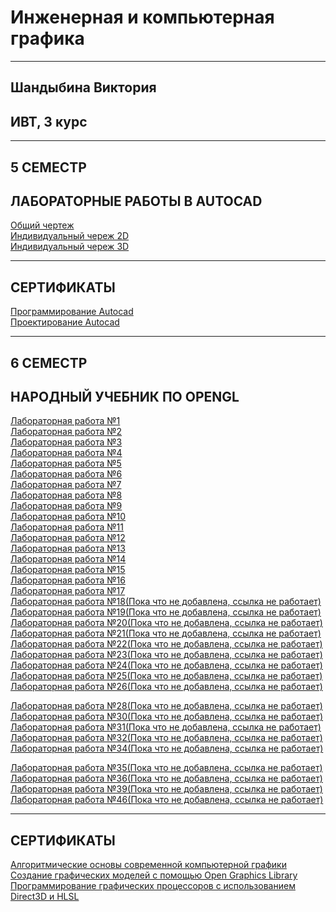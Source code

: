 # Инженерная и компьютерная графика
*****
## Шандыбина Виктория
## ИВТ, 3 курс
*****
## 5 СЕМЕСТР

## ЛАБОРАТОРНЫЕ РАБОТЫ В AUTOCAD

[Общий чертеж][39] <br> 
[Индивидуальный череж 2D][40] <br> 
[Индивидуальный череж 3D][41] <br> 

[39]: https://github.com/viktoriashandybina/komp_graph/tree/master/Autocad/1
[40]: https://github.com/viktoriashandybina/komp_graph/tree/master/Autocad/2
[41]: https://github.com/viktoriashandybina/komp_graph/tree/master/Autocad/3

***

## СЕРТИФИКАТЫ

[Программирование Autocad][42] <br> 
[Проектирование Autocad][43] <br>

[42]: https://github.com/viktoriashandybina/komp_graph/blob/master/Autocad/Sert/Nekommerch-2-1260766-ORF.pdf
[43]: https://github.com/viktoriashandybina/komp_graph/blob/master/Autocad/Sert/Nekommerch-2-1260859-ORF.pdf

*****
## 6 СЕМЕСТР

## НАРОДНЫЙ УЧЕБНИК ПО OPENGL  

[Лабораторная работа №1][4] <br>
[Лабораторная работа №2][5] <br>
[Лабораторная работа №3][6] <br>
[Лабораторная работа №4][7] <br>
[Лабораторная работа №5][8] <br>
[Лабораторная работа №6][9] <br>
[Лабораторная работа №7][10] <br>
[Лабораторная работа №8][11] <br>
[Лабораторная работа №9][12] <br>
[Лабораторная работа №10][13] <br>
[Лабораторная работа №11][14] <br>
[Лабораторная работа №12][15] <br>
[Лабораторная работа №13][16] <br>
[Лабораторная работа №14][17] <br>
[Лабораторная работа №15][18] <br>
[Лабораторная работа №16][19] <br>
[Лабораторная работа №17][20] <br>
[Лабораторная работа №18(Пока что не добавлена, ссылка не работает)][21] <br>
[Лабораторная работа №19(Пока что не добавлена, ссылка не работает)][22] <br>
[Лабораторная работа №20(Пока что не добавлена, ссылка не работает)][23] <br>
[Лабораторная работа №21(Пока что не добавлена, ссылка не работает)][24] <br>
[Лабораторная работа №22(Пока что не добавлена, ссылка не работает)][25] <br>
[Лабораторная работа №23(Пока что не добавлена, ссылка не работает)][26] <br>
[Лабораторная работа №24(Пока что не добавлена, ссылка не работает)][27] <br>
[Лабораторная работа №25(Пока что не добавлена, ссылка не работает)][28] <br>
[Лабораторная работа №26(Пока что не добавлена, ссылка не работает)][29] <br>

[Лабораторная работа №28(Пока что не добавлена, ссылка не работает)][30] <br>
[Лабораторная работа №30(Пока что не добавлена, ссылка не работает)][31] <br>
[Лабораторная работа №31(Пока что не добавлена, ссылка не работает)][32] <br>
[Лабораторная работа №32(Пока что не добавлена, ссылка не работает)][33] <br>
[Лабораторная работа №34(Пока что не добавлена, ссылка не работает)][34] <br>

[Лабораторная работа №35(Пока что не добавлена, ссылка не работает)][35] <br>
[Лабораторная работа №36(Пока что не добавлена, ссылка не работает)][36] <br>
[Лабораторная работа №39(Пока что не добавлена, ссылка не работает)][37] <br>
[Лабораторная работа №46(Пока что не добавлена, ссылка не работает)][38] <br>



[4]: https://github.com/viktoriashandybina/komp_graph/tree/master/Lr1
[5]: https://github.com/viktoriashandybina/komp_graph/tree/master/Lr2
[6]: https://github.com/viktoriashandybina/komp_graph/tree/master/Lr3
[7]: https://github.com/viktoriashandybina/komp_graph/tree/master/Lr4
[8]: https://github.com/viktoriashandybina/komp_graph/tree/master/Lr5 
[9]: https://github.com/viktoriashandybina/komp_graph/tree/master/Lr6
[10]: https://github.com/viktoriashandybina/komp_graph/tree/master/Lr7
[11]: https://github.com/viktoriashandybina/komp_graph/tree/master/Lr8
[12]: https://github.com/viktoriashandybina/komp_graph/tree/master/Lr9
[13]: https://github.com/viktoriashandybina/komp_graph/tree/master/Lr10
[14]: https://github.com/viktoriashandybina/komp_graph/tree/master/Lr11
[15]: https://github.com/viktoriashandybina/komp_graph/tree/master/Lr12
[16]: https://github.com/viktoriashandybina/komp_graph/tree/master/Lr13
[17]: https://github.com/viktoriashandybina/komp_graph/tree/master/Lr14
[18]: https://github.com/viktoriashandybina/komp_graph/tree/master/Lr15
[19]: https://github.com/viktoriashandybina/komp_graph/tree/master/Lr16
[20]: https://github.com/viktoriashandybina/komp_graph/tree/master/Lr17
[21]: https://github.com/viktoriashandybina/komp_graph/tree/master/Lr18
[22]: https://github.com/viktoriashandybina/komp_graph/tree/master/Lr19
[23]: https://github.com/viktoriashandybina/komp_graph/tree/master/Lr20
[24]: https://github.com/viktoriashandybina/komp_graph/tree/master/Lr21
[25]: https://github.com/viktoriashandybina/komp_graph/tree/master/Lr22
[26]: https://github.com/viktoriashandybina/komp_graph/tree/master/Lr23
[27]: https://github.com/viktoriashandybina/komp_graph/tree/master/Lr24
[28]: https://github.com/viktoriashandybina/komp_graph/tree/master/Lr25
[29]: https://github.com/viktoriashandybina/komp_graph/tree/master/Lr26

[30]: https://github.com/viktoriashandybina/komp_graph/tree/master/Lr28
[31]: https://github.com/viktoriashandybina/komp_graph/tree/master/Lr30
[32]: https://github.com/viktoriashandybina/komp_graph/tree/master/Lr31
[33]: https://github.com/viktoriashandybina/komp_graph/tree/master/Lr32
[34]: https://github.com/viktoriashandybina/komp_graph/tree/master/Lr34

[35]: https://github.com/viktoriashandybina/komp_graph/tree/master/Lr35
[36]: https://github.com/viktoriashandybina/komp_graph/tree/master/Lr36
[37]: https://github.com/viktoriashandybina/komp_graph/tree/master/Lr39
[38]: https://github.com/viktoriashandybina/komp_graph/tree/master/Lr46


****

## СЕРТИФИКАТЫ

[Алгоритмические основы современной компьютерной графики][1] <br>
[Создание графическиx моделей с помощью Open Graphics Library][2] <br>
[Программирование графических процессоров с использованием Direct3D и HLSL][3] <br>

[1]: https://github.com/viktoriashandybina/komp_graph/blob/master/%D0%90%D0%BB%D0%B3%D0%BE%D1%80%D0%B8%D1%82%D0%BC%D0%B8%D1%87%D0%B5%D1%81%D0%BA%D0%B8%D0%B5%20%D0%BE%D1%81%D0%BD%D0%BE%D0%B2%D1%8B%20%D1%81%D0%BE%D0%B2%D1%80%D0%B5%D0%BC%D0%B5%D0%BD%D0%BD%D0%BE%D0%B9%20%D0%BA%D0%BE%D0%BC%D0%BF%D1%8C%D1%8E%D1%82%D0%B5%D1%80%D0%BD%D0%BE%D0%B9%20%D0%B3%D1%80%D0%B0%D1%84%D0%B8%D0%BA%D0%B8.pdf
[2]: https://github.com/viktoriashandybina/komp_graph/blob/master/%D0%A1%D0%BE%D0%B7%D0%B4%D0%B0%D0%BD%D0%B8%D0%B5%20%D0%B3%D1%80%D0%B0%D1%84%D0%B8%D1%87%D0%B5%D1%81%D0%BA%D0%B8x%20%D0%BC%D0%BE%D0%B4%D0%B5%D0%BB%D0%B5%D0%B9%20%D1%81%20%D0%BF%D0%BE%D0%BC%D0%BE%D1%89%D1%8C%D1%8E%20Open%20Graphics%20Library.pdf
[3]: https://github.com/viktoriashandybina/komp_graph/blob/master/%D0%9F%D1%80%D0%BE%D0%B3%D1%80%D0%B0%D0%BC%D0%BC%D0%B8%D1%80%D0%BE%D0%B2%D0%B0%D0%BD%D0%B8%D0%B5%20%D0%B3%D1%80%D0%B0%D1%84%D0%B8%D1%87%D0%B5%D1%81%D0%BA%D0%B8%D1%85%20%D0%BF%D1%80%D0%BE%D1%86%D0%B5%D1%81%D1%81%D0%BE%D1%80%D0%BE%D0%B2%20%D1%81%20%D0%B8%D1%81%D0%BF%D0%BE%D0%BB%D1%8C%D0%B7%D0%BE%D0%B2%D0%B0%D0%BD%D0%B8%D0%B5%D0%BC%20Direct3D%20%D0%B8%20HLSL.pdf
